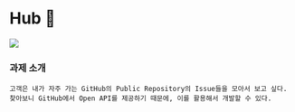 # Hub 🌊

<img src="https://user-images.githubusercontent.com/59228569/210824306-667c2b3b-b1b6-411d-8896-ee2669dab941.png">
  
### 과제 소개

```
고객은 내가 자주 가는 GitHub의 Public Repository의 Issue들을 모아서 보고 싶다.
찾아보니 GitHub에서 Open API를 제공하기 때문에, 이를 활용해서 개발할 수 있다.
```
